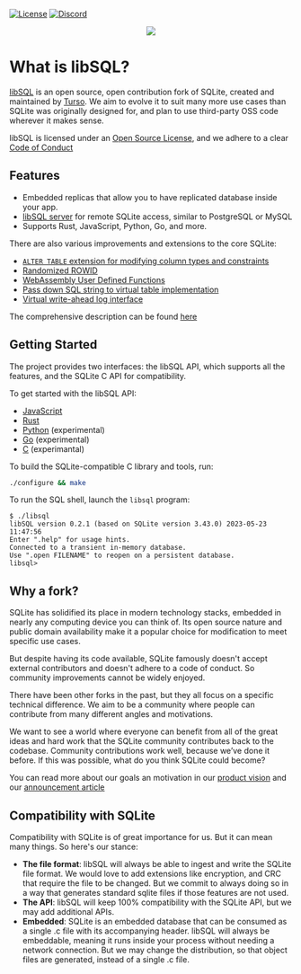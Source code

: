 
[![License](https://img.shields.io/badge/license-MIT-blue)](https://github.com/libsql/libsql/blob/master/LICENSE.md)
[![Discord](https://img.shields.io/discord/1026540227218640906?color=5865F2&label=discord&logo=discord&logoColor=8a9095)](https://discord.gg/VzbXemj6Rg)

<p align="center">
<img src="https://user-images.githubusercontent.com/331197/205099307-3f20b4e5-96cf-466c-be62-73907e9f2325.png">
</p>

# What is libSQL?

[libSQL](https://turso.tech/libsql) is an open source, open contribution fork of SQLite, created and maintained by [Turso](https://turso.tech). We aim to evolve it to suit many more use cases than SQLite was originally designed for, and plan to use third-party OSS code wherever it makes sense.

libSQL is licensed under an [Open Source License](LICENSE.md), and we adhere to a clear [Code of Conduct](CODE_OF_CONDUCT.md)

## Features

* Embedded replicas that allow you to have replicated database inside your app.
* [libSQL server](https://github.com/libsql/sqld) for remote SQLite access, similar to PostgreSQL or MySQL
* Supports Rust, JavaScript, Python, Go, and more.

There are also various improvements and extensions to the core SQLite:

* [`ALTER TABLE` extension for modifying column types and constraints](https://github.com/libsql/libsql/blob/main/libsql-sqlite3/doc/libsql_extensions.md#altering-columns)
* [Randomized ROWID](https://github.com/libsql/libsql/issues/12)
* [WebAssembly User Defined Functions](https://blog.turso.tech/webassembly-functions-for-your-sqlite-compatible-database-7e1ad95a2aa7)
* [Pass down SQL string to virtual table implementation](https://github.com/libsql/libsql/pull/87)
* [Virtual write-ahead log interface](https://github.com/libsql/libsql/pull/53)

The comprehensive description can be found [here](libsql-sqlite3/doc/libsql_extensions.md)

## Getting Started

The project provides two interfaces: the libSQL API, which supports all the features, and the SQLite C API for compatibility.

To get started with the libSQL API:

* [JavaScript](https://github.com/libsql/libsql-experimental-node)
* [Rust](libsql) 
* [Python](https://github.com/libsql/libsql-experimental-python) (experimental)
* [Go](bindings/go) (experimental)
* [C](bindings/c) (experimantal)

To build the SQLite-compatible C library and tools, run:

```sh
./configure && make
```

To run the SQL shell, launch the `libsql` program:

```console
$ ./libsql
libSQL version 0.2.1 (based on SQLite version 3.43.0) 2023-05-23 11:47:56
Enter ".help" for usage hints.
Connected to a transient in-memory database.
Use ".open FILENAME" to reopen on a persistent database.
libsql>
```

## Why a fork?

SQLite has solidified its place in modern technology stacks, embedded in nearly any computing device you can think of. Its open source nature and public domain availability make it a popular choice for modification to meet specific use cases.

But despite having its code available, SQLite famously doesn't accept external contributors and doesn't adhere to a code of conduct. So community improvements cannot be widely enjoyed.

There have been other forks in the past, but they all focus on a specific technical difference. We aim to be a community where people can contribute from many different angles and motivations.

We want to see a world where everyone can benefit from all of the great ideas and hard work that the SQLite community contributes back to the codebase. Community contributions work well, because we’ve done it before. If this was possible, what do you think SQLite could become?

You can read more about our goals an motivation in our [product vision](https://turso.tech/libsql-manifesto) and our [announcement article](https://glaubercosta-11125.medium.com/sqlite-qemu-all-over-again-aedad19c9a1c)

## Compatibility with SQLite

Compatibility with SQLite is of great importance for us. But it can mean many things. So here's our stance:

* **The file format**: libSQL will always be able to ingest and write the SQLite file format. We would love to add extensions like encryption, and CRC that require the file to be changed. But we commit to always doing so in a way that generates standard sqlite files if those features are not used.
* **The API**: libSQL will keep 100% compatibility with the SQLite API, but we may add additional APIs.
* **Embedded**: SQLite is an embedded database that can be consumed as a single .c file with its accompanying header. libSQL will always be embeddable, meaning it runs inside your process without needing a network connection. But we may change the distribution, so that object files are generated, instead of a single .c file.
